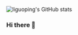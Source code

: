 ![liguoping's GitHub stats](https://github-readme-stats.vercel.app/api?username=LeeGuoPing&show_icons=true&theme=jolly)
### Hi there 👋

<!--
**LeeGuoPing/LeeGuoPing** is a ✨ _special_ ✨ repository because its `README.md` (this file) appears on your GitHub profile.

Here are some ideas to get you started:

- 🔭 I’m currently working on ...
- 🌱 I’m currently learning ...
- 👯 I’m looking to collaborate on ...
- 🤔 I’m looking for help with ...
- 💬 Ask me about ...
- 📫 How to reach me: ...
- 😄 Pronouns: ...
- ⚡ Fun fact: ...
-->
